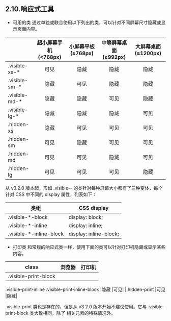 
## 2.10.响应式工具

- 可用的类
通过单独或联合使用以下列出的类，可以针对不同屏幕尺寸隐藏或显示页面内容。

|  | 超小屏幕手机 (<768px)|小屏幕平板 (≥768px)|中等屏幕桌面 (≥992px)|大屏幕桌面 (≥1200px)|
|----|:----:|:----:|:----:|:----:|
|.visible-xs-*	|可见	|隐藏	|隐藏	|隐藏|
|.visible-sm-*	|隐藏	|可见	|隐藏	|隐藏|
|.visible-md-*	|隐藏	|隐藏	|可见	|隐藏|
|.visible-lg-*	|隐藏	|隐藏	|隐藏	|可见|
|.hidden-xs		|隐藏	|可见	|可见	|可见|
|.hidden-sm	|可见	|隐藏	|可见	|可见|
|.hidden-md	|可见	|可见	|隐藏	|可见|
|.hidden-lg		|可见	|可见	|可见	|隐藏|


从 v3.2.0 版本起，形如 .visible-*-* 的类针对每种屏幕大小都有了三种变体，每个针对 CSS 中不同的 display 属性，列表如下：

|类组|CSS display|
|--|--|
|.visible-*-block	|display: block;|
|.visible-*-inline	|display: inline;|
|.visible-*-inline-block	|display: inline-block;|


- 打印类
和常规的响应式类一样，使用下面的类可以针对打印机隐藏或显示某些内容。

|class	|浏览器	|打印机|
|-----|-----|-----|
|.visible-print-block
.visible-print-inline
.visible-print-inline-block	|隐藏	|可见|
|.hidden-print	|可见	|隐藏|

.visible-print 类也是存在的，但是从 v3.2.0 版本开始不建议使用。它与 .visible-print-block 类大致相同，除了 <table> 相关元素的特殊情况外。